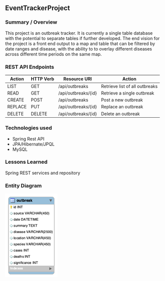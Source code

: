 ## EventTrackerProject

### Summary / Overview
This project is an outbreak tracker. It is currently a single table database with the potential to separate tables if further developed. The end vision for the project is a front end output to a map and table that can be filtered by date ranges and disease, with the ability to to overlay different diseases across different time periods on the same map.

### REST API Endpoints
| Action    |HTTP Verb| Resource URI        |       Action                   |
| ----------|---------|---------------------| -------------------------------|
| LIST      | GET     | /api/outbreaks      | Retrieve list of all outbreaks |
| READ      | GET     | /api/outbreaks/{id} | Retrieve a single outbreak     |
| CREATE    | POST    | /api/outbreaks      | Post a new outbreak            |
| REPLACE   | PUT     | /api/outbreaks/{id} | Replace an outbreak            |
| DELETE    | DELETE  | /api/outbreaks/{id} | Delete an outbreak             |

### Technologies used
* Spring Rest API
* JPA/Hibernate/JPQL
* MySQL

### Lessons Learned
Spring REST services and repository


### Entity Diagram
![Outbreak](outbreak.png)
